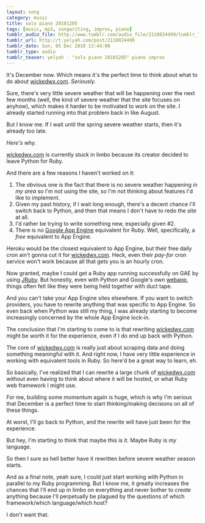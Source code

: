 ```yaml
---
layout: song
category: music
title: solo piano 20101205
tags: [music, mp3, songwriting, improv, piano]
tumblr_audio_file: http://www.tumblr.com/audio_file/2110024499/tumblr_lcz05p20xC1qzo4ep
tumblr_url: http://t.yelyah.com/post/2110024499
tumblr_date: Sun, 05 Dec 2010 13:44:00
tumblr_type: audio
tumblr_teaser: yelyah - "solo piano 20101205" piano improv
---
```

It's December now. Which means it's the perfect time to think about what to do about [wickedwx.com](http://www.wickedwx.com/). *Seriously.*

Sure, there's very little severe weather that will be happening over the next few months (well, the kind of severe weather that the site focuses on anyhow), which makes it harder to be motivated to work on the site. I already started running into that problem back in like August.

But I know me. If I wait until the spring severe weather starts, then it's already too late.

*Here's why.*

[wickedwx.com](http://www.wickedwx.com/) is currently stuck in limbo because its creator decided to leave Python for Ruby.

And there are a few reasons I haven't worked on it:

1. The obvious one is the fact that there is no severe weather happening *in my area* so I'm not using the site, so I'm not thinking about features I'd like to implement.
2. Given my past history, if I wait long enough, there's a decent chance I'll switch back to Python, and then that means I don't have to redo the site at all.
3. I'd rather be trying to write something new, especially given #2.
4. There is no [Google App Engine](http://code.google.com/appengine/) equivalent for Ruby. Well, specifically, a *free* equivalent to App Engine.

Heroku would be the closest equivalent to App Engine, but their free daily cron ain't gonna cut it for [wickedwx.com](http://www.wickedwx.com/). Heck, even their *pay-for* cron service won't work because all that gets you is an hourly cron.

Now granted, maybe I could get a Ruby app running successfully on GAE by using [JRuby](http://jruby.org/). But honestly, even with Python and Google's own [webapp](http://code.google.com/appengine/docs/python/tools/webapp/), things often felt like they were being held together with duct tape.

And you can't take your App Engine sites elsewhere. If you want to switch providers, you have to rewrite anything that was specific to App Engine. So even back when Python was still my thing, I was already starting to become increasingly concerned by the whole App Engine lock-in.

The conclusion that I'm starting to come to is that rewriting [wickedwx.com](http://www.wickedwx.com/) might be worth it for the experience, even if I do end up back with Python.

The core of [wickedwx.com](http://www.wickedwx.com/) is really just about scraping data and doing something meaningful with it. And right now, I have very little experience in working with equivalent tools in Ruby. So here'd be a great way to learn, eh.

So basically, I've realized that I can rewrite a large chunk of [wickedwx.com](http://www.wickedwx.com) without even having to think about where it will be hosted, or what Ruby web framework I might use.

For me, building some *momentum* again is huge, which is why I'm serious that December is a perfect time to start thinking/making decisions on all of these things.

At worst, I'll go back to Python, and the rewrite will have just been for the experience.

But hey, I'm starting to think that maybe this is it. Maybe Ruby is *my* language.

So then I sure as hell better have it rewritten before severe weather season starts.

And as a final note, yeah sure, I could just start working with Python in parallel to my Ruby programming. But I know me, it greatly increases the chances that I'll end up in limbo on everything and never bother to *create* anything because I'll perpetually be plagued by the questions of which framework/which language/which host?

I don't want that.
